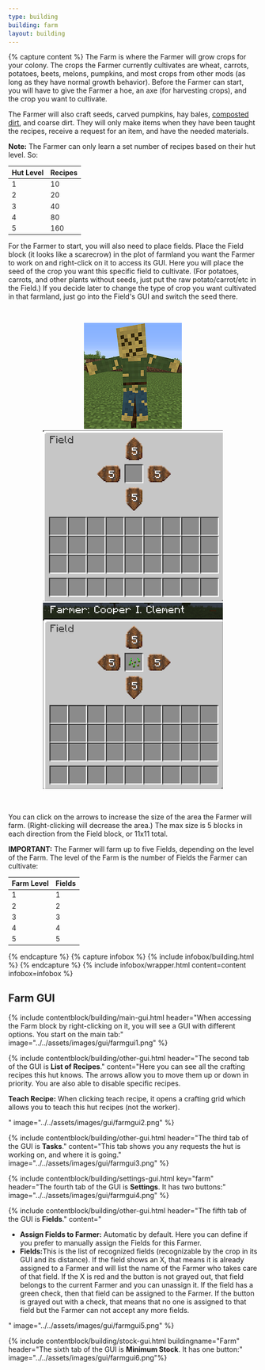 ```yaml
---
type: building
building: farm
layout: building
---
```

{% capture content %}
The Farm is where the Farmer will grow crops for your colony. The crops the Farmer currently cultivates are wheat, carrots, potatoes, beets, melons, pumpkins, and most crops from other mods (as long as they have normal growth behavior). Before the Farmer can start, you will have to give the Farmer a hoe, an axe (for harvesting crops), and the crop you want to cultivate. 

The Farmer will also craft seeds, carved pumpkins, hay bales, [composted dirt](../../source/items/compost), and coarse dirt. They will only make items when they have been taught the recipes, receive a request for an item, and have the needed materials.

**Note:** The Farmer can only learn a set number of recipes based on their hut level. So:

| Hut Level | Recipes |
|-----------|---------|
| 1         | 10      |
| 2         | 20      |
| 3         | 40      |
| 4         | 80      |
| 5         | 160     |

For the Farmer to start, you will also need to place fields. Place the Field block (it looks like a scarecrow) in the plot of farmland you want the Farmer to work on and right-click on it to access its GUI. Here you will place the seed of the crop you want this specific field to cultivate. (For potatoes, carrots, and other plants without seeds, just put the raw potato/carrot/etc in the Field.) If you decide later to change the type of crop you want cultivated in that farmland, just go into the Field's GUI and switch the seed there.

<br>
<p style="text-align:center;">
<img src="../../assets/images/misc/field.png" alt="Field">
<img src="../../assets/images/gui/fieldgui1.png" alt="Field GUI Empty">
<img src="../../assets/images/gui/fieldgui2.png" alt="Field GUI Assigned"></p>
<br>

You can click on the arrows to increase the size of the area the Farmer will farm. (Right-clicking will decrease the area.) The max size is 5 blocks in each direction from the Field block, or 11x11 total.

**IMPORTANT:** The Farmer will farm up to five Fields, depending on the level of the Farm. The level of the Farm is the number of Fields the Farmer can cultivate:

| Farm Level | Fields |
|------------|--------|
| 1          | 1      |
| 2          | 2      |
| 3          | 3      |
| 4          | 4      |
| 5          | 5      |
{% endcapture %}
{% capture infobox %}
{% include infobox/building.html %}
{% endcapture %}
{% include infobox/wrapper.html content=content infobox=infobox %}

## Farm GUI

{% include contentblock/building/main-gui.html header="When accessing the Farm block by right-clicking on it, you will see a GUI with different options.   You start on the main tab:" image="../../assets/images/gui/farmgui1.png" %}

{% include contentblock/building/other-gui.html header="The second tab of the GUI is <strong>List of Recipes</strong>." content="Here you can see all the crafting recipes this hut knows.  The arrows allow you to move them up or down in priority.  You are also able to disable specific recipes.<p><strong> Teach Recipe:</strong> When clicking teach recipe, it opens a crafting grid which allows you to teach this hut recipes (not the worker).</p>" image="../../assets/images/gui/farmgui2.png" %}

{% include contentblock/building/other-gui.html header="The third tab of the GUI is <strong>Tasks</strong>." content="This tab shows you any requests the hut is working on, and where it is going." image="../../assets/images/gui/farmgui3.png" %}
  
{% include contentblock/building/settings-gui.html key="farm" header="The fourth tab of the GUI is <strong>Settings</strong>. It has two buttons:" image="../../assets/images/gui/farmgui4.png" %}

{% include contentblock/building/other-gui.html header="The fifth tab of the GUI is <strong>Fields</strong>." content="<ul><li><b>Assign Fields to Farmer:</b> Automatic by default. Here you can define if you prefer to manually assign the Fields for this Farmer.</li><li><b>Fields:</b>This is the list of recognized fields (recognizable by the crop in its GUI and its distance). If the field shows an X, that means it is already assigned to a Farmer and will list the name of the Farmer who takes care of that field. If the X is red and the button is not grayed out, that field belongs to the current Farmer and you can unassign it. If the field has a green check, then that field can be assigned to the Farmer. If the button is grayed out with a check, that means that no one is assigned to that field but the Farmer can not accept any more fields. </li></ul>" image="../../assets/images/gui/farmgui5.png" %}

{% include contentblock/building/stock-gui.html buildingname="Farm" header="The sixth tab of the GUI is <strong>Minimum Stock</strong>. It has one button:" image="../../assets/images/gui/farmgui6.png"%}